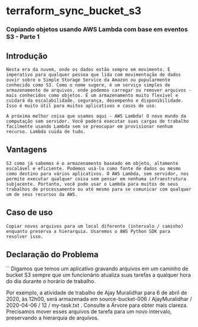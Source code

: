 # terraform_sync_bucket_s3

### Copiando objetos usando AWS Lambda com base em eventos S3 - Parte 1

## Introdução
```
Nesta era da nuvem, onde os dados estão sempre em movimento. É imperativo para qualquer pessoa que lida com movimentação de dados ouvir sobre o Simple Storage Service da Amazon ou popularmente conhecido como S3. Como o nome sugere, é um serviço simples de armazenamento de arquivos, onde podemos carregar ou remover arquivos - mais conhecidos como objetos. É um armazenamento muito flexível e cuidará da escalabilidade, segurança, desempenho e disponibilidade. Isso é muito útil para muitos aplicativos e casos de uso.

A próxima melhor coisa que usamos aqui - AWS Lambda! O novo mundo da computação sem servidor. Você poderá executar suas cargas de trabalho facilmente usando Lambda sem se preocupar em provisionar nenhum recurso. Lambda cuida de tudo.
```
## Vantagens
```
S3 como já sabemos é o armazenamento baseado em objeto, altamente escalável e eficiente. Podemos usá-lo como fonte de dados ou mesmo como destino para vários aplicativos. O AWS Lambda, sem servidor, nos permite executar qualquer coisa sem pensar em nenhuma infraestrutura subjacente. Portanto, você pode usar o Lambda para muitos de seus trabalhos de processamento ou até mesmo para se comunicar com qualquer um de seus recursos da AWS.
```

## Caso de uso
```
Copiar novos arquivos para um local diferente (intervalo / caminho) enquanto preserva a hierarquia. Usaremos o AWS Python SDK para resolver isso.
```
## Declaração do Problema
``
Digamos que temos um aplicativo gravando arquivos em um caminho de bucket S3 sempre que um funcionário atualiza suas tarefas a qualquer hora do dia durante o horário de trabalho.

Por exemplo, a atividade de trabalho de Ajay Muralidhar para 6 de abril de 2020, às 12h00, será armazenada em source-bucket-006 / AjayMuralidhar / 2020-04-06 / 12 / my-task.txt . Consulte a Árvore para obter mais clareza. Precisamos mover esses arquivos de tarefa para um novo intervalo, preservando a hierarquia de arquivos.
```
